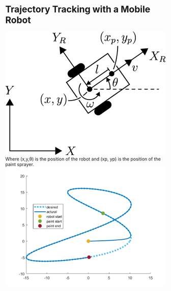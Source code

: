 # Trajectory Tracking with a Mobile Robot

<img src="robot_figure.png" style="height:60%">
Where  (x,y,θ)  is the position of the robot and  (xp, yp)  is the position of the paint sprayer.


<img src="mobile-path.png">
